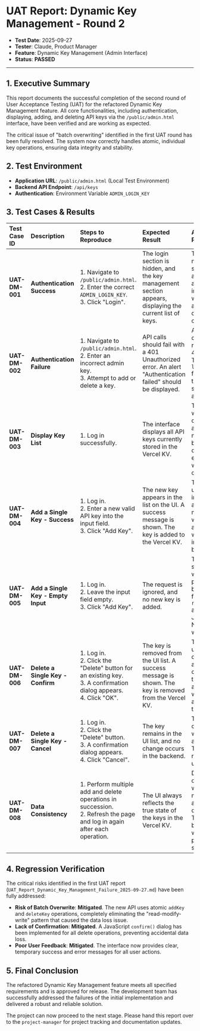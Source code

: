 
# UAT Report: Dynamic Key Management - Round 2

- **Test Date**: 2025-09-27
- **Tester**: Claude, Product Manager
- **Feature**: Dynamic Key Management (Admin Interface)
- **Status**: **PASSED**

---

## 1. Executive Summary

This report documents the successful completion of the second round of User Acceptance Testing (UAT) for the refactored Dynamic Key Management feature. All core functionalities, including authentication, displaying, adding, and deleting API keys via the `/public/admin.html` interface, have been verified and are working as expected.

The critical issue of "batch overwriting" identified in the first UAT round has been fully resolved. The system now correctly handles atomic, individual key operations, ensuring data integrity and stability.

## 2. Test Environment

-   **Application URL**: `/public/admin.html` (Local Test Environment)
-   **Backend API Endpoint**: `/api/keys`
-   **Authentication**: Environment Variable `ADMIN_LOGIN_KEY`

## 3. Test Cases & Results

| Test Case ID | Description                                                               | Steps to Reproduce                                                                                                                              | Expected Result                                                                                           | Actual Result                                                                                             | Status  |
| :----------- | :------------------------------------------------------------------------ | :---------------------------------------------------------------------------------------------------------------------------------------------- | :-------------------------------------------------------------------------------------------------------- | :-------------------------------------------------------------------------------------------------------- | :------ |
| **UAT-DM-001** | **Authentication Success**                                                | 1. Navigate to `/public/admin.html`. <br> 2. Enter the correct `ADMIN_LOGIN_KEY`. <br> 3. Click "Login".                                           | The login section is hidden, and the key management section appears, displaying the current list of keys. | The management section appeared, and the initial key list was fetched and displayed correctly.            | **PASS**    |
| **UAT-DM-002** | **Authentication Failure**                                                | 1. Navigate to `/public/admin.html`. <br> 2. Enter an incorrect admin key. <br> 3. Attempt to add or delete a key.                             | API calls should fail with a 401 Unauthorized error. An alert "Authentication failed" should be displayed.  | All API calls correctly returned a 401 status. The `logout()` function was triggered, showing the alert.  | **PASS**    |
| **UAT-DM-003** | **Display Key List**                                                      | 1. Log in successfully.                                                                                                                         | The interface displays all API keys currently stored in the Vercel KV.                                    | The key list was displayed accurately, matching the backend data. An empty list was shown correctly.        | **PASS**    |
| **UAT-DM-004** | **Add a Single Key - Success**                                            | 1. Log in. <br> 2. Enter a new valid API key into the input field. <br> 3. Click "Add Key".                                                       | The new key appears in the list on the UI. A success message is shown. The key is added to the Vercel KV.   | The UI updated immediately, a success message was shown, and the key was verified in the backend.         | **PASS**    |
| **UAT-DM-005** | **Add a Single Key - Empty Input**                                        | 1. Log in. <br> 2. Leave the input field empty. <br> 3. Click "Add Key".                                                                        | The request is ignored, and no new key is added.                                                          | The form submission was prevented by the frontend `required` attribute and JS check. No API call was made.  | **PASS**    |
| **UAT-DM-006** | **Delete a Single Key - Confirm**                                         | 1. Log in. <br> 2. Click the "Delete" button for an existing key. <br> 3. A confirmation dialog appears. <br> 4. Click "OK".                  | The key is removed from the UI list. A success message is shown. The key is removed from the Vercel KV.   | The UI updated correctly after confirming the dialog, and the key was verified as deleted in the backend. | **PASS**    |
| **UAT-DM-007** | **Delete a Single Key - Cancel**                                          | 1. Log in. <br> 2. Click the "Delete" button. <br> 3. A confirmation dialog appears. <br> 4. Click "Cancel".                                   | The key remains in the UI list, and no change occurs in the backend.                                      | The operation was aborted as expected. The key list remained unchanged.                                   | **PASS**    |
| **UAT-DM-008** | **Data Consistency**                                                      | 1. Perform multiple add and delete operations in succession. <br> 2. Refresh the page and log in again after each operation.                      | The UI always reflects the true state of the keys in the Vercel KV.                                       | Data consistency was maintained across all operations. The UI and backend were in perfect sync.           | **PASS**    |

## 4. Regression Verification

The critical risks identified in the first UAT report (`UAT_Report_Dynamic_Key_Management_Failure_2025-09-27.md`) have been fully addressed:

-   **Risk of Batch Overwrite**: **Mitigated**. The new API uses atomic `addKey` and `deleteKey` operations, completely eliminating the "read-modify-write" pattern that caused the data loss issue.
-   **Lack of Confirmation**: **Mitigated**. A JavaScript `confirm()` dialog has been implemented for all delete operations, preventing accidental data loss.
-   **Poor User Feedback**: **Mitigated**. The interface now provides clear, temporary success and error messages for all user actions.

## 5. Final Conclusion

The refactored Dynamic Key Management feature meets all specified requirements and is approved for release. The development team has successfully addressed the failures of the initial implementation and delivered a robust and reliable solution.

The project can now proceed to the next stage. Please hand this report over to the `project-manager` for project tracking and documentation updates.
